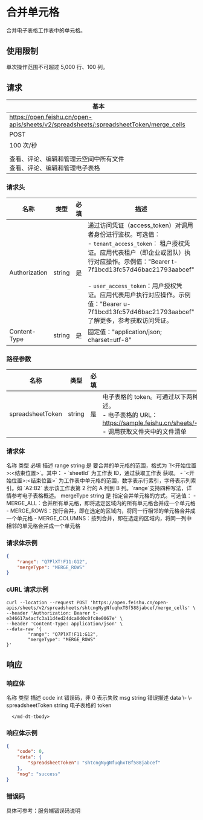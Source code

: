 # 合并单元格

合并电子表格工作表中的单元格。


## 使用限制

单次操作范围不可超过 5,000 行、100 列。

## 请求
| 基本 |  |
| --- | --- |
| https://open.feishu.cn/open-apis/sheets/v2/spreadsheets/:spreadsheetToken/merge_cells |
| POST |
| 100 次/秒 |
|  |
| 查看、评论、编辑和管理云空间中所有文件<br>查看、评论、编辑和管理电子表格 |


### 请求头
| 名称 | 类型 | 必填 | 描述 |
| --- | --- | --- | --- |
| Authorization | string | 是 | 通过访问凭证（access_token）对调用者身份进行鉴权。可选值：<br>- `tenant_access_token`： 租户授权凭证。应用代表租户（即企业或团队）执行对应操作。示例值："Bearer t-7f1bcd13fc57d46bac21793aabcef"<br><br>- `user_access_token`：用户授权凭证。应用代表用户执行对应操作。示例值："Bearer u-7f1bcd13fc57d46bac21793aabcef"<br>了解更多，参考获取访问凭证。 |
| Content-Type | string | 是 | 固定值："application/json; charset=utf-8" |


### 路径参数
| 名称 | 类型 | 必填 | 描述 |
| --- | --- | --- | --- |
| spreadsheetToken | string | 是 | 电子表格的 token。可通过以下两种方式获取。了解更多，参考电子表格概述。<br>- 电子表格的 URL：https://sample.feishu.cn/sheets/==Iow7sNNEphp3WbtnbCscPqabcef==<br>- 调用获取文件夹中的文件清单 |


### 请求体

<md-dt-table>
  <md-dt-thead>
      <md-dt-tr>
      <md-dt-th style="width: 19%;">名称</md-dt-th>
      <md-dt-th style="width: 15%;">类型</md-dt-th>
      <md-dt-th style="width: 15%;">必填</md-dt-th>
      <md-dt-th style="width: 50%;">描述</md-dt-th>
      </md-dt-tr>
  </md-dt-thead>
  <md-dt-tbody>

<md-dt-tr level="0">
<md-dt-td>
range
</md-dt-td>
<md-dt-td>
string
</md-dt-td>
<md-dt-td>
是
</md-dt-td>
<md-dt-td>
要合并的单元格的范围，格式为 `<sheetId>!<开始位置>:<结束位置>`。其中：
- `sheetId` 为工作表 ID，通过获取工作表 获取。
- `<开始位置>:<结束位置>` 为工作表中单元格的范围，数字表示行索引，字母表示列索引。如 `A2:B2` 表示该工作表第 2 行的 A 列到 B 列。`range`支持四种写法，详情参考电子表格概述。
</md-dt-td>
</md-dt-tr>


<md-dt-tr level="0">
<md-dt-td>
mergeType
</md-dt-td>
<md-dt-td>
string
</md-dt-td>
<md-dt-td>
是
</md-dt-td>
<md-dt-td>
指定合并单元格的方式。可选值：
- MERGE_ALL：合并所有单元格，即将选定区域内的所有单元格合并成一个单元格
- MERGE_ROWS：按行合并，即在选定的区域内，将同一行相邻的单元格合并成一个单元格
- MERGE_COLUMNS：按列合并，即在选定的区域内，将同一列中相邻的单元格合并成一个单元格
</md-dt-td>
</md-dt-tr>
</md-dt-tbody>
</md-dt-table>

### 请求体示例
```json
{
    "range": "Q7PlXT!F11:G12", 
    "mergeType": "MERGE_ROWS"
}
```
### cURL  请求示例
```
curl --location --request POST 'https://open.feishu.cn/open-apis/sheets/v2/spreadsheets/shtcngNygNfuqhxTBf588jabcef/merge_cells' \
--header 'Authorization: Bearer t-e346617a4acfc3a11d4ed24dca0d0c0fc8e0067e' \
--header 'Content-Type: application/json' \
--data-raw '{
        "range": "Q7PlXT!F11:G12", 
        "mergeType": "MERGE_ROWS"
}'
```
## 响应
### 响应体
<md-dt-table>
  <md-dt-thead>
  <md-dt-tr>
  <md-dt-th style="width: 35%;">名称</md-dt-th>
  <md-dt-th style="width: 13%;">类型</md-dt-th>
  <md-dt-th style="width: 52%;">描述</md-dt-th>
  </md-dt-tr>
  </md-dt-thead>
  <md-dt-tbody>

<md-dt-tr level="0">
<md-dt-td>
code
</md-dt-td>
<md-dt-td>
int
</md-dt-td>
<md-dt-td>
错误码，非 0 表示失败
</md-dt-td>
</md-dt-tr>

<md-dt-tr level="0">
<md-dt-td>
msg
</md-dt-td>
<md-dt-td>
string
</md-dt-td>
<md-dt-td>
错误描述
</md-dt-td>
</md-dt-tr>

<md-dt-tr level="0">
<md-dt-td>
data
</md-dt-td>
<md-dt-td>
\-
</md-dt-td>
<md-dt-td>
\-
</md-dt-td>
</md-dt-tr>

<md-dt-tr level="1">
<md-dt-td>
spreadsheetToken
</md-dt-td>
<md-dt-td>
string
</md-dt-td>
<md-dt-td>
电子表格的 token
</md-dt-td>
</md-dt-tr>
    
      </md-dt-tbody>
</md-dt-table>

### 响应体示例
```json
{
    "code": 0,
    "data": {
        "spreadsheetToken": "shtcngNygNfuqhxTBf588jabcef"
    },
    "msg": "success"
}

```
### 错误码

具体可参考：服务端错误码说明

